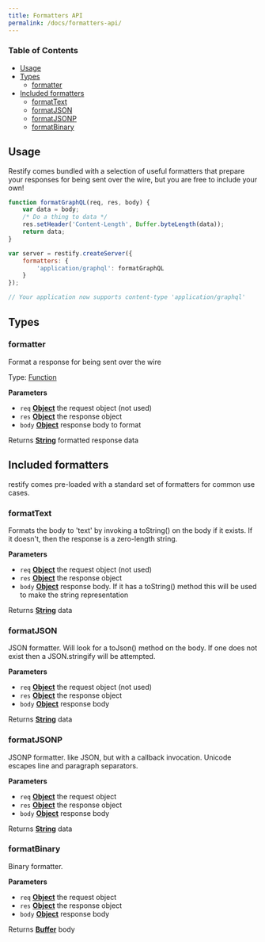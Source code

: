 ```yaml
---
title: Formatters API
permalink: /docs/formatters-api/
---
```


<!-- Generated by documentation.js. Update this documentation by updating the source code. -->

### Table of Contents

-   [Usage][1]
-   [Types][2]
    -   [formatter][3]
-   [Included formatters][4]
    -   [formatText][5]
    -   [formatJSON][6]
    -   [formatJSONP][7]
    -   [formatBinary][8]

## Usage

Restify comes bundled with a selection of useful formatters that prepare your
responses for being sent over the wire, but you are free to include your own!

```js
function formatGraphQL(req, res, body) {
    var data = body;
    /* Do a thing to data */
    res.setHeader('Content-Length', Buffer.byteLength(data));
    return data;
}

var server = restify.createServer({
    formatters: {
        'application/graphql': formatGraphQL
    }
});

// Your application now supports content-type 'application/graphql'
```


## Types




### formatter

Format a response for being sent over the wire

Type: [Function][9]

**Parameters**

-   `req` **[Object][10]** the request object (not used)
-   `res` **[Object][10]** the response object
-   `body` **[Object][10]** response body to format

Returns **[String][11]** formatted response data

## Included formatters

restify comes pre-loaded with a standard set of formatters for common
use cases.


### formatText

Formats the body to 'text' by invoking a toString() on the body if it
exists. If it doesn't, then the response is a zero-length string.

**Parameters**

-   `req` **[Object][10]** the request object (not used)
-   `res` **[Object][10]** the response object
-   `body` **[Object][10]** response body. If it has a toString() method this
                              will be used to make the string representation

Returns **[String][11]** data

### formatJSON

JSON formatter. Will look for a toJson() method on the body. If one does not
exist then a JSON.stringify will be attempted.

**Parameters**

-   `req` **[Object][10]** the request object (not used)
-   `res` **[Object][10]** the response object
-   `body` **[Object][10]** response body

Returns **[String][11]** data

### formatJSONP

JSONP formatter. like JSON, but with a callback invocation.
Unicode escapes line and paragraph separators.

**Parameters**

-   `req` **[Object][10]** the request object
-   `res` **[Object][10]** the response object
-   `body` **[Object][10]** response body

Returns **[String][11]** data

### formatBinary

Binary formatter.

**Parameters**

-   `req` **[Object][10]** the request object
-   `res` **[Object][10]** the response object
-   `body` **[Object][10]** response body

Returns **[Buffer][12]** body

[1]: #usage

[2]: #types

[3]: #formatter

[4]: #included-formatters

[5]: #formattext

[6]: #formatjson

[7]: #formatjsonp

[8]: #formatbinary

[9]: https://developer.mozilla.org/docs/Web/JavaScript/Reference/Statements/function

[10]: https://developer.mozilla.org/docs/Web/JavaScript/Reference/Global_Objects/Object

[11]: https://developer.mozilla.org/docs/Web/JavaScript/Reference/Global_Objects/String

[12]: https://nodejs.org/api/buffer.html
